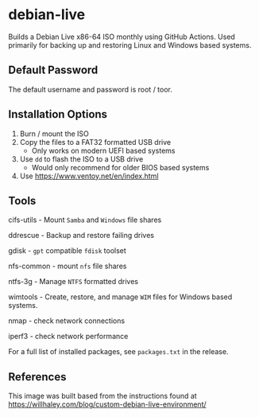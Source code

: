 # debian-live
Builds a Debian Live x86-64 ISO monthly using GitHub Actions. Used primarily for backing up and restoring Linux and Windows based systems.


## Default Password
The default username and password is root / toor.


## Installation Options
1. Burn / mount the ISO
2. Copy the files to a FAT32 formatted USB drive
    * Only works on modern UEFI based systems
3. Use `dd` to flash the ISO to a USB drive
    * Would only recommend for older BIOS based systems
4. Use https://www.ventoy.net/en/index.html


## Tools

cifs-utils - Mount `Samba` and `Windows` file shares

ddrescue - Backup and restore failing drives

gdisk - `gpt` compatible `fdisk` toolset

nfs-common - mount `nfs` file shares

ntfs-3g - Manage `NTFS` formatted drives

wimtools - Create, restore, and manage `WIM` files for Windows based systems.

nmap - check network connections

iperf3 - check network performance

For a full list of installed packages, see `packages.txt` in the release.




## References
This image was built based from the instructions found at https://willhaley.com/blog/custom-debian-live-environment/

